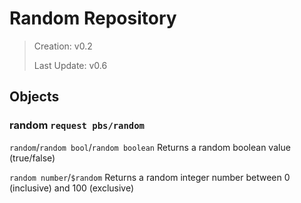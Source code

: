 # Random Repository

> Creation: v0.2
> 
> Last Update: v0.6

## Objects

### random `request pbs/random`

`random`/`random bool`/`random boolean` Returns a random boolean value (true/false)

 `random number`/`$random` Returns a random integer number between 0 (inclusive) and 100 (exclusive)

